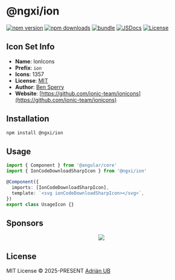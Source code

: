 # @ngxi/ion

[![npm version][npm-version-src]][npm-version-href]
[![npm downloads][npm-downloads-src]][npm-downloads-href]
[![bundle][bundle-src]][bundle-href]
[![JSDocs][jsdocs-src]][jsdocs-href]
[![License][license-src]][license-href]

## Icon Set Info

- **Name**: IonIcons
- **Prefix**: `ion`
- **Icons**: 1357
- **License**: [MIT](https://github.com/ionic-team/ionicons/blob/main/LICENSE)
- **Author**: [Ben Sperry](https://github.com/ionic-team/ionicons)
- **Website**: [https://github.com/ionic-team/ionicons](https://github.com/ionic-team/ionicons)

## Installation

```sh
npm install @ngxi/ion
```

## Usage

```ts
import { Component } from '@angular/core'
import { IonCodeDownloadSharpIcon } from '@ngxi/ion'

@Component({
  imports: [IonCodeDownloadSharpIcon],
  template: `<svg ionCodeDownloadSharpIcon></svg>`,
})
export class UsageIcon {}
```

## Sponsors

<p align="center">
  <a href="https://cdn.jsdelivr.net/gh/adrian-ub/static/sponsors.svg">
    <img src='https://cdn.jsdelivr.net/gh/adrian-ub/static/sponsors.svg'/>
  </a>
</p>

## License

MIT License © 2025-PRESENT [Adrián UB](https://github.com/adrian-ub)

<!-- Badges -->

[npm-version-src]: https://img.shields.io/npm/v/@ngxi/ion?style=flat&colorA=080f12&colorB=1fa669
[npm-version-href]: https://npmjs.com/package/@ngxi/ion
[npm-downloads-src]: https://img.shields.io/npm/dm/@ngxi/ion?style=flat&colorA=080f12&colorB=1fa669
[npm-downloads-href]: https://npmjs.com/package/@ngxi/ion
[bundle-src]: https://img.shields.io/bundlephobia/minzip/@ngxi/ion?style=flat&colorA=080f12&colorB=1fa669&label=minzip
[bundle-href]: https://bundlephobia.com/result?p=@ngxi/ion
[license-src]: https://img.shields.io/npm/l/@ngxi/ion?style=flat&colorA=080f12&colorB=1fa669
[license-href]: https://github.com/adrian-ub/ngxi/blob/main/LICENSE
[jsdocs-src]: https://img.shields.io/badge/jsdocs-reference-080f12?style=flat&colorA=080f12&colorB=1fa669
[jsdocs-href]: https://www.jsdocs.io/package/@ngxi/ion
